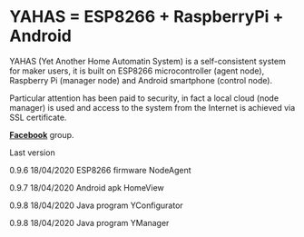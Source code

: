 # YAHAS = ESP8266 + RaspberryPi + Android
YAHAS (Yet Another Home Automatin System) is a self-consistent system for maker users, it is built on ESP8266 microcontroller (agent node), Raspberry Pi (manager node) and Android smartphone (control node).

Particular attention has been paid to security, in fact a local cloud (node manager) is used and access to the system from the Internet is achieved via SSL certificate.


<a href="https://www.facebook.com/groups/2521276234856436/"><strong>Facebook</strong></a> group.



Last version

0.9.6   18/04/2020    ESP8266 firmware NodeAgent

0.9.7   18/04/2020    Android apk HomeView

0.9.8   18/04/2020    Java program YConfigurator

0.9.8   18/04/2020    Java program YManager


